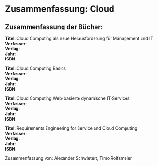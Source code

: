 # Zusammenfassung: Cloud

## Zusammenfassung der Bücher:

**Titel**: Cloud Computing als neue Herausforderung für Management und IT  
**Verfasser**:  
**Verlag**:  
**Jahr**:  
**ISBN**:

**Titel**: Cloud Computing Basics  
**Verfasser**:  
**Verlag**:  
**Jahr**:  
**ISBN**:

**Titel**: Cloud Computing Web-basierte dynamische IT-Services  
**Verfasser**:  
**Verlag**:  
**Jahr**:  
**ISBN**:

**Titel**: Requirements Engineering for Service and Cloud Computing  
**Verfasser**:  
**Verlag**:  
**Jahr**:  
**ISBN**:

Zusammenfassung von: Alexander Schwietert, Timo Rolfsmeier

